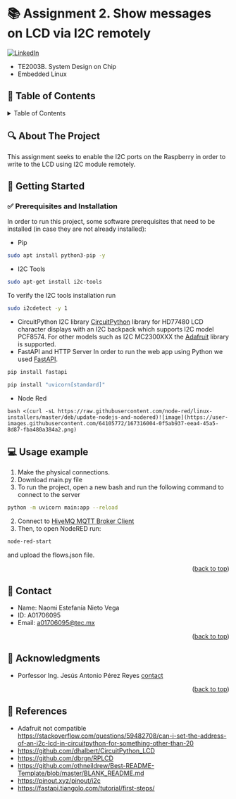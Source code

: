 # 📚 Assignment 2. Show messages on LCD via I2C remotely

<div id="top"></div>

<!-- PROJECT SHIELDS -->
[![LinkedIn][linkedin-shield]][linkedin-url]

* TE2003B. System Design on Chip 
* Embedded Linux

<!-- TABLE OF CONTENTS -->
## 📌 Table of Contents
<details>
  <summary>Table of Contents</summary>
  <ol>
    <li>
      <a href="#about-the-project">About The Project</a>
    </li>
    <li>
      <a href="#getting-started">Getting Started</a>
      <ul>
        <li><a href="#prerequisites">Prerequisites</a></li>
      </ul>
    </li>
    <li><a href="#usage">Usage</a></li>
    <li><a href="#contact">Contact</a></li>
    <li><a href="#acknowledgments">Acknowledgments</a></li>
    <li><a href="#references">References</a></li>
  </ol>
</details>

<!-- ABOUT THE PROJECT -->
## 🔍 About The Project

This assignment seeks to enable the I2C ports on the Raspberry in order to write to the LCD using I2C module remotely. 

<!-- GETTING STARTED -->
## 🚀 Getting Started

### ✅ Prerequisites and Installation

In order to run this project, some software prerequisites that need to be installed (in case they are not already installed):

* Pip
```sh
sudo apt install python3-pip -y
```
* I2C Tools
```sh
sudo apt-get install i2c-tools
```
To verify the I2C tools installation run 
```sh 
sudo i2cdetect -y 1 
 ```
* CircuitPython I2C library
[CircuitPython](https://github.com/dhalbert/CircuitPython_LCD) library for HD77480 LCD character displays with an I2C backpack which supports I2C model PCF8574. 
For other models such as I2C MC2300XXX the [Adafruit](https://github.com/adafruit/Adafruit_CircuitPython_CharLCD) library is supported. 
* FastAPI and HTTP Server
In order to run the web app using Python we used [FastAPI](https://fastapi.tiangolo.com/#installation).
```sh
pip install fastapi
  ```
```sh
pip install "uvicorn[standard]"
```
* Node Red
```
bash <(curl -sL https://raw.githubusercontent.com/node-red/linux-installers/master/deb/update-nodejs-and-nodered)![image](https://user-images.githubusercontent.com/64105772/167316004-0f5ab937-eea4-45a5-8d87-fba480a384a2.png)
```

<!-- USAGE EXAMPLES -->
## 💻 Usage example

1. Make the physical connections.
2. Download main.py file
3. To run the project, open a new bash and run the following command to connect to the server
```sh
python -m uvicorn main:app --reload
```
2. Connect to [HiveMQ MQTT Broker Client](http://www.hivemq.com/demos/websocket-client/)
3. Then, to open NodeRED run:
```sh
node-red-start
```
and upload the flows.json file.

<p align="right">(<a href="#top">back to top</a>)</p>

<!-- CONTACT -->
## 📩 Contact

* Name: Naomi Estefanía Nieto Vega
* ID: A01706095
* Email: a01706095@tec.mx

<p align="right">(<a href="#top">back to top</a>)</p>


<!-- ACKNOWLEDGMENTS -->
## 🎉 Acknowledgments

* Porfessor Ing. Jesús Antonio Pérez Reyes [contact](antonio.perez@tec.mx)

<p align="right">(<a href="#top">back to top</a>)</p>

## 📎 References

* Adafruit not compatible
https://stackoverflow.com/questions/59482708/can-i-set-the-address-of-an-i2c-lcd-in-circuitpython-for-something-other-than-20
* https://github.com/dhalbert/CircuitPython_LCD
* https://github.com/dbrgn/RPLCD
* https://github.com/othneildrew/Best-README-Template/blob/master/BLANK_README.md
* https://pinout.xyz/pinout/i2c
* https://fastapi.tiangolo.com/tutorial/first-steps/

<!-- MARKDOWN LINKS & IMAGES -->
[linkedin-shield]: https://img.shields.io/badge/-LinkedIn-black.svg?style=for-the-badge&logo=linkedin&colorB=555
[linkedin-url]: https://www.linkedin.com/in/naominietov/
